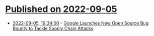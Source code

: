 # [Published on 2022-09-05](index.md)

* [2022-09-05, 19:34:00](https://soylentnews.org/article.pl?sid=22/09/05/0127212&from=rss) - [Google Launches New Open Source Bug Bounty to Tackle Supply Chain Attacks](https://soylentnews.org/article.pl?sid=22/09/05/0127212&from=rss)
